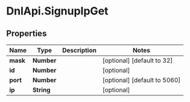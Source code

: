 # DnlApi.SignupIpGet

## Properties
Name | Type | Description | Notes
------------ | ------------- | ------------- | -------------
**mask** | **Number** |  | [optional] [default to 32]
**id** | **Number** |  | [optional] 
**port** | **Number** |  | [optional] [default to 5060]
**ip** | **String** |  | [optional] 


